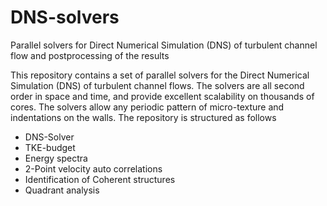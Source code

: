 # DNS-solvers
Parallel solvers for Direct Numerical Simulation (DNS) of turbulent channel flow and postprocessing of the results

This repository contains a set of parallel solvers for the Direct Numerical Simulation (DNS) of turbulent channel flows. The solvers are all second order in space and time, and provide excellent scalability on thousands of cores. The solvers allow any periodic pattern of micro-texture and indentations on the walls. The repository is structured as follows

  * DNS-Solver
  * TKE-budget
  * Energy spectra
  * 2-Point velocity auto correlations
  * Identification of Coherent structures
  * Quadrant analysis
